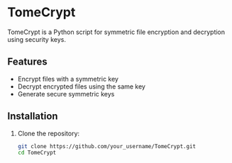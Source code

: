 # TomeCrypt

TomeCrypt is a Python script for symmetric file encryption and decryption using security keys.

## Features
- Encrypt files with a symmetric key
- Decrypt encrypted files using the same key
- Generate secure symmetric keys

## Installation

1. Clone the repository:
   ```bash
   git clone https://github.com/your_username/TomeCrypt.git
   cd TomeCrypt

